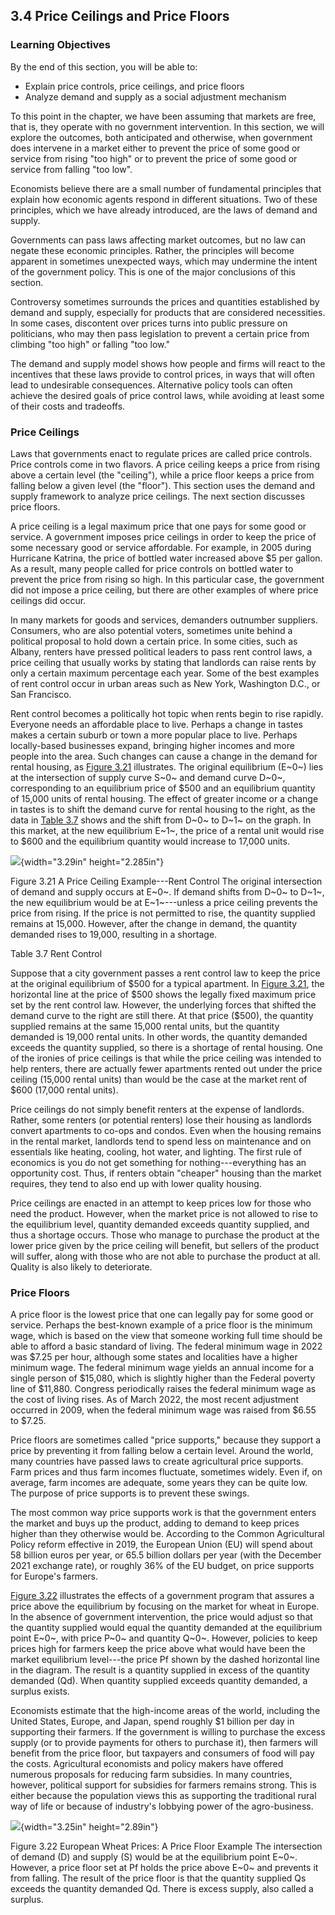 ## 3.4 Price Ceilings and Price Floors

### Learning Objectives

By the end of this section, you will be able to:

-   Explain price controls, price ceilings, and price floors
-   Analyze demand and supply as a social adjustment mechanism

To this point in the chapter, we have been assuming that markets are
free, that is, they operate with no government intervention. In this
section, we will explore the outcomes, both anticipated and otherwise,
when government does intervene in a market either to prevent the price
of some good or service from rising "too high" or to prevent the price
of some good or service from falling "too low".

Economists believe there are a small number of fundamental principles
that explain how economic agents respond in different situations. Two of
these principles, which we have already introduced, are the laws of
demand and supply.

Governments can pass laws affecting market outcomes, but no law can
negate these economic principles. Rather, the principles will become
apparent in sometimes unexpected ways, which may undermine the intent of
the government policy. This is one of the major conclusions of this
section.

Controversy sometimes surrounds the prices and quantities established by
demand and supply, especially for products that are considered
necessities. In some cases, discontent over prices turns into public
pressure on politicians, who may then pass legislation to prevent a
certain price from climbing "too high" or falling "too low."

The demand and supply model shows how people and firms will react to the
incentives that these laws provide to control prices, in ways that will
often lead to undesirable consequences. Alternative policy tools can
often achieve the desired goals of price control laws, while avoiding at
least some of their costs and tradeoffs.

### Price Ceilings

Laws that governments enact to regulate prices are called price
controls. Price controls come in two flavors. A price ceiling keeps a
price from rising above a certain level (the "ceiling"), while a price
floor keeps a price from falling below a given level (the "floor"). This
section uses the demand and supply framework to analyze price ceilings.
The next section discusses price floors.

A price ceiling is a legal maximum price that one pays for some good or
service. A government imposes price ceilings in order to keep the price
of some necessary good or service affordable. For example, in 2005
during Hurricane Katrina, the price of bottled water increased above \$5
per gallon. As a result, many people called for price controls on
bottled water to prevent the price from rising so high. In this
particular case, the government did not impose a price ceiling, but
there are other examples of where price ceilings did occur.

In many markets for goods and services, demanders outnumber suppliers.
Consumers, who are also potential voters, sometimes unite behind a
political proposal to hold down a certain price. In some cities, such as
Albany, renters have pressed political leaders to pass rent control
laws, a price ceiling that usually works by stating that landlords can
raise rents by only a certain maximum percentage each year. Some of the
best examples of rent control occur in urban areas such as New York,
Washington D.C., or San Francisco.

Rent control becomes a politically hot topic when rents begin to rise
rapidly. Everyone needs an affordable place to live. Perhaps a change in
tastes makes a certain suburb or town a more popular place to live.
Perhaps locally-based businesses expand, bringing higher incomes and
more people into the area. Such changes can cause a change in the demand
for rental housing, as [Figure 3.21](#CNX_Econ_C03_012) illustrates. The
original equilibrium (E~0~) lies at the intersection of supply curve
S~0~ and demand curve D~0~, corresponding to an equilibrium price of
\$500 and an equilibrium quantity of 15,000 units of rental housing. The
effect of greater income or a change in tastes is to shift the demand
curve for rental housing to the right, as the data in [Table
3.7](#Table_03_10) shows and the shift from D~0~ to D~1~ on the graph.
In this market, at the new equilibrium E~1~, the price of a rental unit
would rise to \$600 and the equilibrium quantity would increase to
17,000 units.

![](media/rId25.jpeg){width="3.29in" height="2.285in"}

Figure 3.21 A Price Ceiling Example---Rent Control The original
intersection of demand and supply occurs at E~0~. If demand shifts from
D~0~ to D~1~, the new equilibrium would be at E~1~---unless a price
ceiling prevents the price from rising. If the price is not permitted to
rise, the quantity supplied remains at 15,000. However, after the change
in demand, the quantity demanded rises to 19,000, resulting in a
shortage.

Table 3.7 Rent Control

Suppose that a city government passes a rent control law to keep the
price at the original equilibrium of \$500 for a typical apartment. In
[Figure 3.21](#CNX_Econ_C03_012), the horizontal line at the price of
\$500 shows the legally fixed maximum price set by the rent control law.
However, the underlying forces that shifted the demand curve to the
right are still there. At that price (\$500), the quantity supplied
remains at the same 15,000 rental units, but the quantity demanded is
19,000 rental units. In other words, the quantity demanded exceeds the
quantity supplied, so there is a shortage of rental housing. One of the
ironies of price ceilings is that while the price ceiling was intended
to help renters, there are actually fewer apartments rented out under
the price ceiling (15,000 rental units) than would be the case at the
market rent of \$600 (17,000 rental units).

Price ceilings do not simply benefit renters at the expense of
landlords. Rather, some renters (or potential renters) lose their
housing as landlords convert apartments to co-ops and condos. Even when
the housing remains in the rental market, landlords tend to spend less
on maintenance and on essentials like heating, cooling, hot water, and
lighting. The first rule of economics is you do not get something for
nothing---everything has an opportunity cost. Thus, if renters obtain
"cheaper" housing than the market requires, they tend to also end up
with lower quality housing.

Price ceilings are enacted in an attempt to keep prices low for those
who need the product. However, when the market price is not allowed to
rise to the equilibrium level, quantity demanded exceeds quantity
supplied, and thus a shortage occurs. Those who manage to purchase the
product at the lower price given by the price ceiling will benefit, but
sellers of the product will suffer, along with those who are not able to
purchase the product at all. Quality is also likely to deteriorate.

### Price Floors

A price floor is the lowest price that one can legally pay for some good
or service. Perhaps the best-known example of a price floor is the
minimum wage, which is based on the view that someone working full time
should be able to afford a basic standard of living. The federal minimum
wage in 2022 was \$7.25 per hour, although some states and localities
have a higher minimum wage. The federal minimum wage yields an annual
income for a single person of \$15,080, which is slightly higher than
the Federal poverty line of \$11,880. Congress periodically raises the
federal minimum wage as the cost of living rises. As of March 2022, the
most recent adjustment occurred in 2009, when the federal minimum wage
was raised from \$6.55 to \$7.25.

Price floors are sometimes called "price supports," because they support
a price by preventing it from falling below a certain level. Around the
world, many countries have passed laws to create agricultural price
supports. Farm prices and thus farm incomes fluctuate, sometimes widely.
Even if, on average, farm incomes are adequate, some years they can be
quite low. The purpose of price supports is to prevent these swings.

The most common way price supports work is that the government enters
the market and buys up the product, adding to demand to keep prices
higher than they otherwise would be. According to the Common
Agricultural Policy reform effective in 2019, the European Union (EU)
will spend about 58 billion euros per year, or 65.5 billion dollars per
year (with the December 2021 exchange rate), or roughly 36% of the EU
budget, on price supports for Europe's farmers.

[Figure 3.22](#CNX_Econ_C03_013) illustrates the effects of a government
program that assures a price above the equilibrium by focusing on the
market for wheat in Europe. In the absence of government intervention,
the price would adjust so that the quantity supplied would equal the
quantity demanded at the equilibrium point E~0~, with price P~0~ and
quantity Q~0~. However, policies to keep prices high for farmers keep
the price above what would have been the market equilibrium level---the
price Pf shown by the dashed horizontal line in the diagram. The result
is a quantity supplied in excess of the quantity demanded (Qd). When
quantity supplied exceeds quantity demanded, a surplus exists.

Economists estimate that the high-income areas of the world, including
the United States, Europe, and Japan, spend roughly \$1 billion per day
in supporting their farmers. If the government is willing to purchase
the excess supply (or to provide payments for others to purchase it),
then farmers will benefit from the price floor, but taxpayers and
consumers of food will pay the costs. Agricultural economists and policy
makers have offered numerous proposals for reducing farm subsidies. In
many countries, however, political support for subsidies for farmers
remains strong. This is either because the population views this as
supporting the traditional rural way of life or because of industry\'s
lobbying power of the agro-business.

![](media/rId31.jpeg){width="3.25in" height="2.89in"}

Figure 3.22 European Wheat Prices: A Price Floor Example The
intersection of demand (D) and supply (S) would be at the equilibrium
point E~0~. However, a price floor set at Pf holds the price above E~0~
and prevents it from falling. The result of the price floor is that the
quantity supplied Qs exceeds the quantity demanded Qd. There is excess
supply, also called a surplus.
